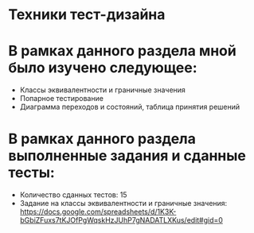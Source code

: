 # Техники тест-дизайна
# В рамках данного раздела мной было изучено следующее:
- Классы эквивалентности и граничные значения
- Попарное тестирование
- Диаграмма переходов и состояний, таблица принятия решений
# В рамках данного раздела выполненные задания и сданные тесты:
- Количество сданных тестов: 15
- Задание на классы эквивалентности и граничные значения:
  https://docs.google.com/spreadsheets/d/1K3K-bGbiZFuxs7tKJOfPgWqskHzJUhP7gNADATLXKus/edit#gid=0
